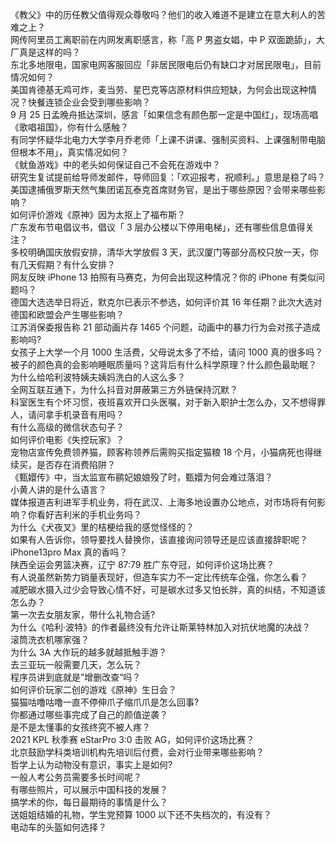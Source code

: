 《教父》中的历任教父值得观众尊敬吗？他们的收入难道不是建立在意大利人的苦难之上？  
网传阿里员工离职前在内网发离职感言，称「高 P 男盗女娼，中 P 双面跪舔」，大厂真是这样的吗？  
东北多地限电，国家电网客服回应「非居民限电后仍有缺口才对居民限电」，目前情况如何？  
美国肯德基无鸡可炸，麦当劳、星巴克等店原材料供应短缺，为何会出现这种情况？快餐连锁企业会受到哪些影响？  
9 月 25 日孟晚舟抵达深圳，感言「如果信念有颜色那一定是中国红」，现场高唱《歌唱祖国》，你有什么感触？  
有同学怀疑华北电力大学李月乔老师「上课不讲课、强制买资料、上课强制带电脑但根本不用」，真实情况如何？  
《鱿鱼游戏》中的老头如何保证自己不会死在游戏中？  
研究生复试提前给导师发邮件，导师回复：「欢迎报考，祝顺利。」意思是稳了吗？  
美国逮捕俄罗斯天然气集团诺瓦泰克首席财务官，是出于哪些原因？会带来哪些影响？  
如何评价游戏《原神》因为太抠上了福布斯？  
广东发布节电倡议书，倡议「 3 层办公楼以下停用电梯」，还有哪些信息值得关注？  
多校明确国庆放假安排，清华大学放假 3 天，武汉厦门等部分高校只放一天，你有几天假期？有什么安排？  
网友反映 iPhone 13 拍照有马赛克，为何会出现这种情况？你的 iPhone 有类似问题吗？  
德国大选选举日将近，默克尔已表示不参选，如何评价其 16 年任期？此次大选对德国和欧盟会产生哪些影响？  
江苏消保委报告称 21 部动画片存 1465 个问题，动画中的暴力行为会对孩子造成影响吗?  
女孩子上大学一个月 1000 生活费，父母说太多了不给，请问 1000 真的很多吗？  
被子的颜色真的会影响睡眠质量吗？这背后有什么科学原理？什么颜色最助眠？  
为什么给哈利波特姨夫姨妈洗白的人这么多？  
全网互联互通下，为什么抖音对屏蔽第三方外链保持沉默？  
科室医生有个坏习惯，夜班喜欢开口头医嘱，对于新入职护士怎么办，又不想得罪人，请问拿手机录音有用吗？  
有什么高级的微信状态句子？  
如何评价电影《失控玩家》？  
宠物店宣传免费领养猫，顾客称领养后需购买指定猫粮 18 个月，小猫病死也得继续买，是否存在消费陷阱？  
《甄嬛传》中，当太监宣布鹂妃娘娘殁了时，甄嬛为何会难过落泪？  
小黄人讲的是什么语言？  
媒体报道吉利进军手机业务，将在武汉、上海多地设置办公地点，对市场将有何影响？你看好吉利米的手机业务吗？  
为什么《犬夜叉》里的桔梗给我的感觉怪怪的？  
如果有人告诉你，领导要找人替换你，该直接询问领导还是应该直接辞职呢？  
iPhone13pro Max 真的香吗？  
陕西全运会男篮决赛，辽宁 87:79 胜广东夺冠，如何评价这场比赛？  
有人说虽然新势力销量表现好，但造车实力不一定比传统车企强，你怎么看？  
减肥碳水摄入过少会导致心情不好，可是碳水过多又怕长胖，真的纠结，不知道该怎么办？  
第一次去女朋友家，带什么礼物合适?  
为什么《哈利·波特》的作者最终没有允许让斯莱特林加入对抗伏地魔的决战？  
滚筒洗衣机哪家强？  
为什么 3A 大作玩的越多就越抵触手游？  
去三亚玩一般需要几天，怎么玩？  
程序员讲到底就是”增删改查“吗？  
如何评价玩家二创的游戏《原神》生日会？  
猫猫咕噜咕噜一直不停伸爪子缩爪爪是怎么回事?  
你都通过哪些事完成了自己的颜值逆袭？  
是不是太懂事的女孩终究不被人疼？  
2021 KPL 秋季赛 eStarPro 3:0 击败 AG，如何评价这场比赛？  
北京鼓励学科类培训机构先培训后付费，会对行业带来哪些影响？  
哲学上认为动物没有意识，事实上是如何?  
一般人考公务员需要多长时间呢？  
有哪些照片，可以展示中国科技的发展？  
搞学术的你，每日最期待的事情是什么？  
送姐姐结婚的礼物，学生党预算 1000 以下还不失档次的，有没有？  
电动车的头盔如何选择？  
